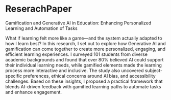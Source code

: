 # ReserachPaper
Gamification and Generative AI in Education: Enhancing Personalized Learning and Automation of Tasks

What if learning felt more like a game—and the system actually adapted to how I learn best?
In this research, I set out to explore how Generative AI and gamification can come together to create more personalized, engaging, and efficient learning experiences. I surveyed 101 students from diverse academic backgrounds and found that over 80% believed AI could support their individual learning needs, while gamified elements made the learning process more interactive and inclusive. The study also uncovered subject-specific preferences, ethical concerns around AI bias, and accessibility challenges. Based on these insights, I proposed a practical framework that blends AI-driven feedback with gamified learning paths to automate tasks and enhance engagement. 
